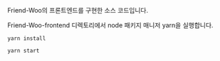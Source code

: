 Friend-Woo의 프론트엔드를 구현한 소스 코드입니다.

Friend-Woo-frontend 디렉토리에서 node 패키지 매니저 yarn을 실행합니다.

```yarn install```


```yarn start```
